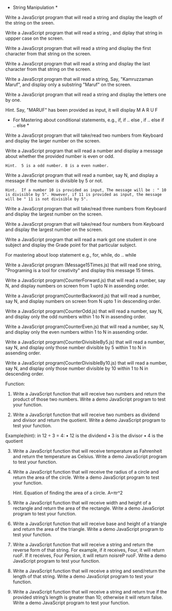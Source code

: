 * String Manipulation *


Write a JavaScript program that will read a string and display the leagth of the string on the sreen.

Write a JavaScript program that will read  a string ,  and diplay that string in uppper case  on the screen.

Write a JavaScrpt program that will read a string  and display the first character from that string on the screen.

Write a JavaScrpt program that will read a string  and display the last character from that string on the screen.

Write a JavaScrpt program that will read a string, Say, "Kamruzzaman Maruf",  and display only a substring "Maruf" on the screen.

Write a JavaScript program that will read a string and display the letters one by one. 

Hint. Say, "MARUF" has been provided as input, it will display
        M
        A
        R
        U
        F  







*  For Mastering about conditional statements, e.g., if, if .. else , if .. else if .. else * 


Write a JavaScrpt program that will take/read two numbers from Keyboard and display the larger number on the screen.

Write a JavaScript program that will read  a number and display a message about whether the provided number is even or odd.

	Hint.  5 is a odd number. 8 is a even number.


Write a JavaScript program that will read  a number, say N, and display a message  if  the number is divisible by 5 or not.
	
	Hint.  If a number 10 is provided as input, The message will be : " 10 is divisible by 5". However, if 11 is provided as input, the message will be " 11 is not divisible by 5".


Write a JavaScrpt program that will take/read three numbers from Keyboard and display the largest number on the screen.

Write a JavaScrpt program that will take/read four numbers from Keyboard and display the largest number on the screen.


Write a JavaScript program that will read a mark got one student in one subject and display the Grade point for that particular subject.














For mastering about loop statement e.g., for, while, do .. while

Write a JavaScript program (Message15Times.js) that will read one string, "Programing is a tool for creativity" and display this message 15 times.

Write a JavaScript program(CounterForward.js) that will read a number, say N, and display numbers on screen from 1 upto N in assending order.

Write a JavaScript program(CounterBackword.js) that will read a number, say N, and display numbers on screen from N upto 1 in descending order.

Write a JavaScript program(CounterOdd.js) that will read a number, say N, and display only the odd numbers within 1 to N in assending order.

Write a JavaScript program(CounterEven.js) that will read a number, say N, and display only the even numbers within 1 to N in assending order.

Write a JavaScript program(CounterDivisibleBy5.js) that will read a number, say N, and display only those number divisible by 5 within 1 to N in assending order.

Write a JavaScript program(CounterDivisibleBy10.js) that will read a number, say N, and display only those number divisible by 10 within 1 to N in descending order.







Function:






1.	Write a JavaScript function that will receive two numbers and return the product of those two numbers. Write a demo JavaScript program to test your function.

2.	Write a JavaScript function that will receive two numbers as dividend and divisor and return the quotient. Write a demo JavaScript program to test your function.
 
 Example(hint): in 12 ÷ 3 = 4:
•	12 is the dividend
•	3 is the divisor
•	4 is the quotient

  

3.	Write a JavaScript function that will receive temperature as Fahrenheit and return the temperature as Celsius. Write a demo JavaScript program to test your function.

4.	Write a JavaScript function that will receive the radius of a circle and return the area of the circle. Write a demo JavaScript program to test your function.

	Hint. Equation of finding the area of a circle.
					A=πr^2


5.	 Write a JavaScript function that will receive width and height of a rectangle and return the area of the rectangle. Write a demo JavaScript program to test your function.
6.	Write a JavaScript function that will receive base and height of a triangle and return the area of the triangle. Write a demo JavaScript program to test your function.
7.	Write a JavaScript function that will receive a string and return the reverse form of that string. For example, if it receives, Four, it will return ruoF. If it receives, Four Persion, it will return noisreP ruoF. Write a demo JavaScript program to test your function.
8.	Write a JavaScript function that will receive a string and send/return the length of that string. Write a demo JavaScript program to test your function.
9.	Write a JavaScript function that will receive a string and return true if the provided string’s length is greater than 10; otherwise it will return false. Write a demo JavaScript program to test your function.

